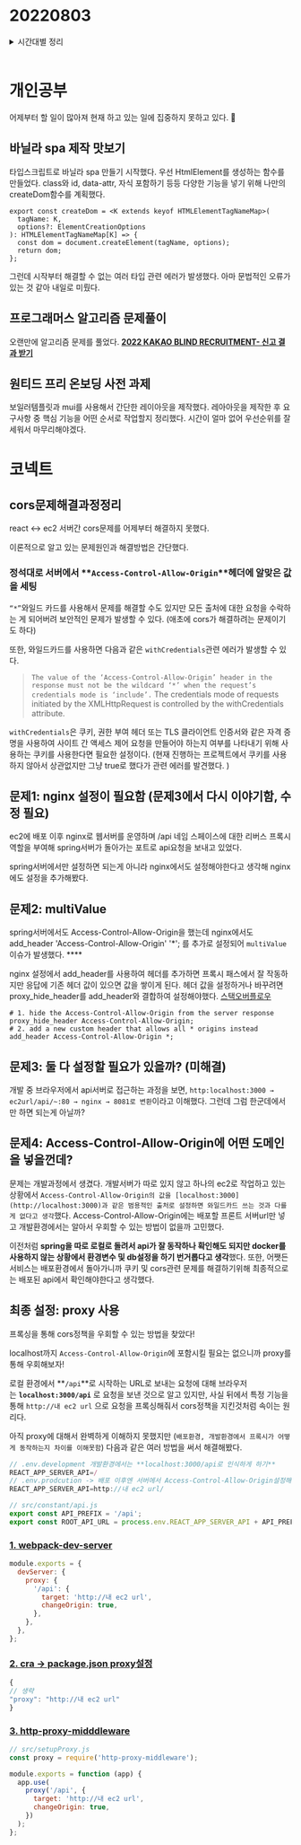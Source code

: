 # 20220803

<details>
<summary>시간대별 정리</summary>

### 아침

회고작성

### 오전

ts htmlelement개발

프로그래머스 알고리즘

### 오후

프로젝트 cors 문제

원티드 프리보딩 레아아웃 설정 및 계획

### 저녁

cors문제 proxy로 해결

</details>
<br>

# 개인공부

어제부터 할 일이 많아져 현재 하고 있는 일에 집중하지 못하고 있다. 🥲

## 바닐라 spa 제작 맛보기

타입스크립트로 바닐라 spa 만들기 시작했다. 우선 HtmlElement를 생성하는 함수를 만들었다. class와 id, data-attr, 자식 포함하기 등등 다양한 기능을 넣기 위해 나만의 createDom함수를 계획했다.

```tsx
export const createDom = <K extends keyof HTMLElementTagNameMap>(
  tagName: K,
  options?: ElementCreationOptions
): HTMLElementTagNameMap[K] => {
  const dom = document.createElement(tagName, options);
  return dom;
};
```

그런데 시작부터 해결할 수 없는 여러 타입 관련 에러가 발생했다. 아마 문법적인 오류가 있는 것 같아 내일로 미뤘다.

## 프로그래머스 알고리즘 문제풀이

오랜만에 알고리즘 문제를 풀었다. [**2022 KAKAO BLIND RECRUITMENT- 신고 결과 받기**](https://school.programmers.co.kr/learn/courses/30/lessons/92334?language=javascript)

## 원티드 프리 온보딩 사전 과제

보일러템플릿과 mui를 사용해서 간단한 레이아웃을 제작했다. 레아아웃을 제작한 후 요구사항 중 핵심 기능을 어떤 순서로 작업할지 정리했다. 시간이 얼마 없어 우선순위를 잘 세워서 마무리해야겠다.

# 코넥트

## cors문제해결과정정리

react ↔ ec2 서버간 cors문제를 어제부터 해결하지 못했다.

이론적으로 알고 있는 문제원인과 해결방법은 간단했다.

### 정석대로 서버에서 **`Access-Control-Allow-Origin`**헤더에 알맞은 값을 세팅

`“*”`와일드 카드를 사용해서 문제를 해결할 수도 있지만 모든 출처에 대한 요청을 수락하는 게 되어버려 보안적인 문제가 발생할 수 있다. (애초에 cors가 해결하려는 문제이기도 하다)

또한, 와일드카드를 사용하면 다음과 같은 `withCredentials`관련 에러가 발생할 수 있다.

> `The value of the ‘Access-Control-Allow-Origin’ header in the response must not be the wildcard ‘*’ when the request’s credentials mode is ‘include’.` The credentials mode of requests initiated by the XMLHttpRequest is controlled by the withCredentials attribute.

`withCredentials`은 쿠키, 권한 부여 헤더 또는 TLS 클라이언트 인증서와 같은 자격 증명을 사용하여 사이트 간 액세스 제어 요청을 만들어야 하는지 여부를 나타내기 위해 사용하는 쿠키를 사용한다면 필요한 설정이다. (현재 진행하는 프로젝트에서 쿠키를 사용하지 않아서 상관없지만 그냥 true로 했다가 관련 에러를 발견했다. )

## 문제1: nginx 설정이 필요함 (문제3에서 다시 이야기함, 수정 필요)

ec2에 배포 이후 nginx로 웹서버를 운영하며 /api 네임 스페이스에 대한 리버스 프록시 역할을 부여해 spring서버가 돌아가는 포트로 api요청을 보내고 있었다.

spring서버에서만 설정하면 되는게 아니라 nginx에서도 설정해야한다고 생각해 nginx에도 설정을 추가해봤다.

## 문제2: multiValue

spring서버에서도 Access-Control-Allow-Origin을 했는데 nginx에서도 add_header 'Access-Control-Allow-Origin' '\*'; 를 추가로 설정되어 `multiValue`이슈가 발생했다. \*\*\*\*

nginx 설정에서 add_header를 사용하여 헤더를 추가하면 프록시 패스에서 잘 작동하지만 응답에 기존 헤더 값이 있으면 값을 쌓이게 된다. 헤더 값을 설정하거나 바꾸려면 proxy_hide_header를 add_header와 결합하여 설정해야했다. [스택오버플로우](https://stackoverflow.com/questions/14501047/how-to-add-a-response-header-on-nginx-when-using-proxy-pass/55692346#55692346)

```tsx
# 1. hide the Access-Control-Allow-Origin from the server response
proxy_hide_header Access-Control-Allow-Origin;
# 2. add a new custom header that allows all * origins instead
add_header Access-Control-Allow-Origin *;
```

## 문제3: 둘 다 설정할 필요가 있을까? (미해결)

개발 중 브라우저에서 api서버로 접근하는 과정을 보면, `http:localhost:3000 → ec2url/api/~:80 → nginx → 8081로 변환`이라고 이해했다. 그런데 그럼 한군데에서만 하면 되는게 아닐까?

## 문제4: Access-Control-Allow-Origin에 어떤 도메인을 넣을껀데?

문제는 개발과정에서 생겼다. 개발서버가 따로 있지 않고 하나의 ec2로 작업하고 있는 상황에서 `Access-Control-Allow-Origin의 값을 [localhost:3000](http://localhost:3000)과 같은 범용적인 출처로 설정하면 와일드카드 쓰는 것과 다를게 없다고 생각`했다. Access-Control-Allow-Origin에는 배포할 프론트 서버url만 넣고 개발환경에서는 알아서 우회할 수 있는 방법이 없을까 고민했다.

이전처럼 **spring을 따로 로컬로 돌려서 api가 잘 동작하나 확인해도 되지만 docker를 사용하지 않는 상황에서 환경변수 및 db설정을 하기 번거롭다고 생각**했다. 또한, 어쨋든 서비스는 배포환경에서 돌아가니까 쿠키 및 cors관련 문제를 해결하기위해 최종적으로는 배포된 api에서 확인해야한다고 생각했다.

## 최종 설정: proxy 사용

프록싱을 통해 cors정책을 우회할 수 있는 방법을 찾았다!

localhost까지 `Access-Control-Allow-Origin`에 포함시킬 필요는 없으니까 proxy를 통해 우회해보자!

로컬 환경에서 **`/api`**로 시작하는 URL로 보내는 요청에 대해 브라우저는 **`localhost:3000/api`**
로 요청을 보낸 것으로 알고 있지만, 사실 뒤에서 특정 기능을 통해 `http://내 ec2 url`
으로 요청을 프록싱해줘서 cors정책을 지킨것처럼 속이는 원리다.

아직 proxy에 대해서 완벽하게 이해하지 못했지만 (`배포환경, 개발환경에서 프록시가 어떻게 동작하는지 차이를 이해못함`) 다음과 같은 여러 방법을 써서 해결해봤다.

```jsx
// .env.development 개발환경에서는 **localhost:3000/api로 인식하게 하기**
REACT_APP_SERVER_API=/
// .env.prodcution -> 배포 이후엔 서버에서 Access-Control-Allow-Origin설정해서 proxy할 필요 없을 듯
REACT_APP_SERVER_API=http://내 ec2 url/

// src/constant/api.js
export const API_PREFIX = '/api';
export const ROOT_API_URL = process.env.REACT_APP_SERVER_API + API_PREFIX;
```

### [1. webpack-dev-server](https://joshua1988.github.io/webpack-guide/devtools/webpack-dev-server.html#프록시-proxy-설정)

```jsx
module.exports = {
  devServer: {
    proxy: {
      '/api': {
        target: 'http://내 ec2 url',
        changeOrigin: true,
      },
    },
  },
};
```

### [2. cra → package.json proxy설정](https://create-react-app.dev/docs/proxying-api-requests-in-development)

```jsx
{
// 생략
"proxy": "http://내 ec2 url"
}
```

### [3. http-proxy-midddleware](https://create-react-app.dev/docs/proxying-api-requests-in-development/#configuring-the-proxy-manually)

```jsx
// src/setupProxy.js
const proxy = require('http-proxy-middleware');

module.exports = function (app) {
  app.use(
    proxy('/api', {
      target: 'http://내 ec2 url',
      changeOrigin: true,
    })
  );
};
```
